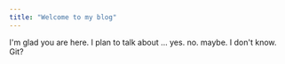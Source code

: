 ```yaml
---
title: "Welcome to my blog"
---
```


I'm glad you are here. I plan to talk about ...
 yes. no. maybe. I don't know. Git?

